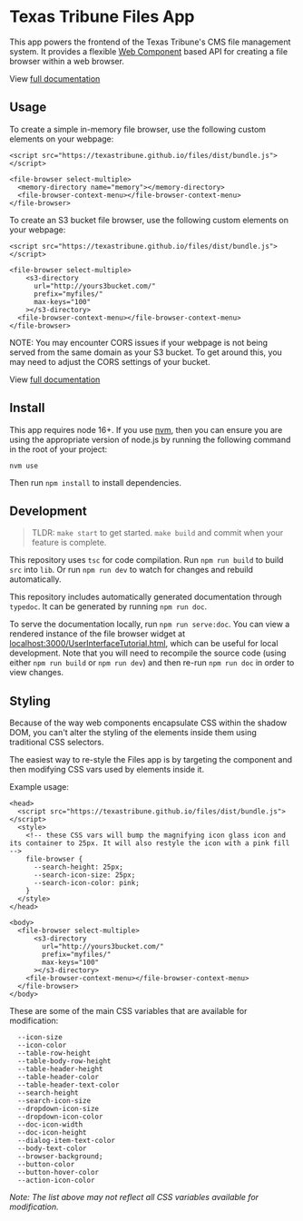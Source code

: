# Texas Tribune Files App

This app powers the frontend of the Texas Tribune's CMS file management system. It provides a flexible [Web Component](https://developer.mozilla.org/en-US/docs/Web/Web_Components) based API for creating a file browser within a web browser.

View [full documentation](https://texastribune.github.io/files)

## Usage

To create a simple in-memory file browser, use the following custom elements on your webpage:

```
<script src="https://texastribune.github.io/files/dist/bundle.js"></script>

<file-browser select-multiple>
  <memory-directory name="memory"></memory-directory>
  <file-browser-context-menu></file-browser-context-menu>
</file-browser>
```

To create an S3 bucket file browser, use the following custom elements on your webpage:

```
<script src="https://texastribune.github.io/files/dist/bundle.js"></script>

<file-browser select-multiple>
    <s3-directory
      url="http://yours3bucket.com/"
      prefix="myfiles/"
      max-keys="100"
    ></s3-directory>
  <file-browser-context-menu></file-browser-context-menu>
</file-browser>
```

NOTE: You may encounter CORS issues if your webpage is not being served from the same domain as your S3 bucket. To get around this, you may need to adjust the CORS settings of your bucket.

View [full documentation](https://texastribune.github.io/files)

## Install

This app requires node 16+. If you use [nvm](https://https://github.com/nvm-sh/nvm), then you can ensure you are using the appropriate version of node.js by running the following command in the root of your project:

```
nvm use
```

Then run `npm install` to install dependencies.

## Development

> TLDR: `make start` to get started. `make build` and commit when your feature is complete.

This repository uses `tsc` for code compilation. Run `npm run build` to build `src` into `lib`. Or run `npm run dev` to watch for changes and rebuild automatically.

This repository includes automatically generated documentation through `typedoc`. It can be generated by running `npm run doc`.

To serve the documentation locally, run `npm run serve:doc`. You can view a rendered instance of the file browser widget at [localhost:3000/UserInterfaceTutorial.html](http://localhost:3000/UserInterfaceTutorial.html), which can be useful for local development. Note that you will need to recompile the source code (using either `npm run build` or `npm run dev`) and then re-run `npm run doc` in order to view changes.

## Styling

Because of the way web components encapsulate CSS within the shadow DOM, you can't alter the styling of the elements inside them using traditional CSS selectors.

The easiest way to re-style the Files app is by targeting the component and then modifying CSS vars used by elements inside it.

Example usage:

```
<head>
  <script src="https://texastribune.github.io/files/dist/bundle.js"></script>
  <style>
    <!-- these CSS vars will bump the magnifying icon glass icon and its container to 25px. It will also restyle the icon with a pink fill  -->
    file-browser {
      --search-height: 25px;
      --search-icon-size: 25px;
      --search-icon-color: pink;
    }
  </style>
</head>

<body>
  <file-browser select-multiple>
      <s3-directory
        url="http://yours3bucket.com/"
        prefix="myfiles/"
        max-keys="100"
      ></s3-directory>
    <file-browser-context-menu></file-browser-context-menu>
  </file-browser>
</body>
```

These are some of the main CSS variables that are available for modification:
```
  --icon-size
  --icon-color
  --table-row-height
  --table-body-row-height
  --table-header-height
  --table-header-color
  --table-header-text-color
  --search-height
  --search-icon-size
  --dropdown-icon-size
  --dropdown-icon-color
  --doc-icon-width
  --doc-icon-height
  --dialog-item-text-color
  --body-text-color
  --browser-background;
  --button-color
  --button-hover-color
  --action-icon-color
```
_Note: The list above may not reflect all CSS variables available for modification._
